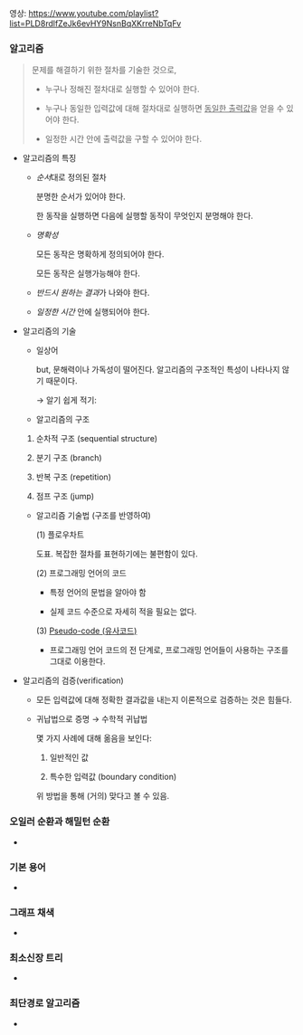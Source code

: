 영상: https://www.youtube.com/playlist?list=PLD8rdlfZeJk6evHY9NsnBqXKrreNbTqFv

### 알고리즘

> 문제를 해결하기 위한 절차를 기술한 것으로,
> 
> - 누구나 정해진 절차대로 실행할 수 있어야 한다.
> 
> - 누구나 동일한 입력값에 대해 절차대로 실행하면 <u>동일한 출력값</u>을 얻을 수 있어야 한다.
> 
> - 일정한 시간 안에 출력값을 구할 수 있어야 한다.

- 알고리즘의 특징
  
  - *순서*대로 정의된 절차
    
    분명한 순서가 있어야 한다.
    
    한 동작을 실행하면 다음에 실행할 동작이 무엇인지 분명해야 한다.
  
  - *명확성*
    
    모든 동작은 명확하게 정의되어야 한다.
    
    모든 동작은 실행가능해야 한다.
  
  - *반드시 원하는 결과*가 나와야 한다.
  
  - *일정한 시간* 안에 실행되어야 한다.

- 알고리즘의 기술
  
  - 일상어
    
    but, 문해력이나 가독성이 떨어진다. 알고리즘의 구조적인 특성이 나타나지 않기 때문이다.
    
    → 알기 쉽게 적기:
  
  - 알고리즘의 구조
  1. 순차적 구조 (sequential structure)
  
  2. 분기 구조 (branch)
  
  3. 반복 구조 (repetition)
  
  4. 점프 구조 (jump)
  - 알고리즘 기술법 (구조를 반영하여)
    
    (1) 플로우차트
    
    도표. 복잡한 절차를 표현하기에는 불편함이 있다.
    
    (2) 프로그래밍 언어의 코드
    
    - 특정 언어의 문법을 알아야 함
    
    - 실제 코드 수준으로 자세히 적을 필요는 없다.
    
    (3) <u>Pseudo-code (유사코드)</u>
    
    - 프로그래밍 언어 코드의 전 단계로, 프로그래밍 언어들이 사용하는 구조를 그대로 이용한다.

- 알고리즘의 검증(verification)
  
  - 모든 입력값에 대해 정확한 결과값을 내는지 이론적으로 검증하는 것은 힘들다.
  
  - 귀납법으로 증명 → 수학적 귀납법
    
    몇 가지 사례에 대해 옮음을 보인다:
    
    1) 일반적인 값
    
    2) 특수한 입력값 (boundary condition)
    
    위 방법을 통해 (거의) 맞다고 볼 수 있음.

### 오일러 순환과 해밀턴 순환

-

### 기본 용어

-

### 그래프 채색

-

### 최소신장 트리

-

### 최단경로 알고리즘

-
